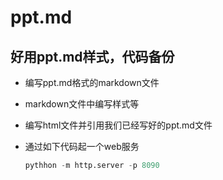 # ppt.md

## 好用ppt.md样式，代码备份

- 编写ppt.md格式的markdown文件
- markdown文件中编写样式等
- 编写html文件并引用我们已经写好的ppt.md文件
- 通过如下代码起一个web服务

  ```python
  pythhon -m http.server -p 8090
  ```
